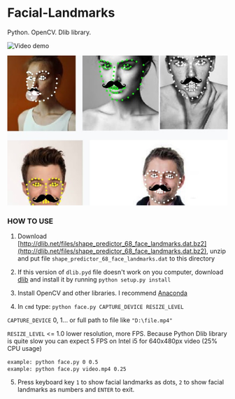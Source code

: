 # Facial-Landmarks

Python. OpenCV. Dlib library.

![Video demo](README_files/demo1.gif)

![Multiple faces demo](README_files/demo.jpg)


### HOW TO USE

1. Download [http://dlib.net/files/shape_predictor_68_face_landmarks.dat.bz2](http://dlib.net/files/shape_predictor_68_face_landmarks.dat.bz2), unzip and put file `shape_predictor_68_face_landmarks.dat` to this directory

2. If this version of `dlib.pyd` file doesn't work on you computer, download [dlib](http://dlib.net/) and install it by running `python setup.py install`

3. Install OpenCV and other libraries. I recommend [Anaconda](https://www.anaconda.com/download/#download)

4. In `cmd` type: `python face.py CAPTURE_DEVICE RESIZE_LEVEL`

  `CAPTURE_DEVICE` 0, 1... or full path to file like `"D:\file.mp4"`

  `RESIZE_LEVEL` <= 1.0 lower resolution, more FPS. Because Python Dlib library is quite slow you can expect 5 FPS on Intel i5 for 640x480px video (25% CPU usage)

  ```
  example: python face.py 0 0.5
  example: python face.py video.mp4 0.25
  ```

5. Press keyboard key `1` to show facial landmarks as dots, `2` to show facial landmarks as numbers and `ENTER` to exit.
